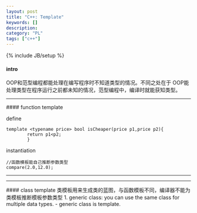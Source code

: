 ```yaml
--- 
layout: post 
title: "C++: Template" 
keywords: [] 
description: 
category: "PL"
tags: ["c++"] 
--- 
```

{% include JB/setup %}

#### intro
OOP和范型编程都能处理在编写程序时不知道类型的情况。不同之处在于
OOP能处理类型在程序运行之前都未知的情况，范型编程中，编译时就能获知类型。
<hr />
#### function template


define
```
template <typename price> bool isCheaper(price p1,price p2){
	    return p1<p2;
        }
```
instantiation
```
//函数模板能自己推断参数类型
compare(2.0,12.0);
```
---
<hr />
#### class template  
类模板用来生成类的蓝图，与函数模板不同，编译器不能为类模板推断模板参数类型
1. generic class: you can use the same class for multiple data types.
- generic class is template.





